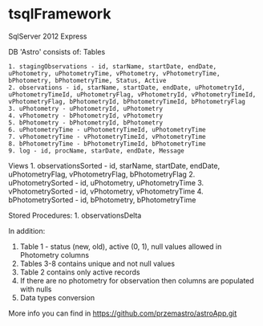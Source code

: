 # tsqlFramework
SqlServer 2012 Express

DB 'Astro' consists of:
Tables

    1. stagingObservations - id, starName, startDate, endDate, uPhotometry, uPhotometryTime, vPhotometry, vPhotometryTime, bPhotometry, bPhotometryTime, Status, Active
    2. observations - id, starName, startDate, endDate, uPhotometryId, uPhotometryTimeId, uPhotometryFlag, vPhotometryId, vPhotometryTimeId, vPhotometryFlag, bPhotometryId, bPhotometryTimeId, bPhotometryFlag
    3. uPhotometry - uPhotometryId, uPhotometry
    4. vPhotometry - bPhotometryId, vPhotometry
    5. bPhotometry - bPhotometryId, bPhotometry
    6. uPhotometryTime - uPhotometryTimeId, uPhotometryTime
    7. vPhotometryTime - vPhotometryTimeId, vPhotometryTime
    8. bPhotometryTime - bPhotometryTimeId, bPhotometryTime
    9. log - id, procName, starDate, endDate, Message

Views
    1. observationsSorted - id, starName, startDate, endDate, uPhotometryFlag, vPhotometryFlag, bPhotometryFlag
    2. uPhotometrySorted - id, uPhotometry, uPhotometryTime
    3. vPhotometrySorted - id, vPhotometry, vPhotometryTime
    4. bPhotometrySorted - id, bPhotometry, bPhotometryTime

Stored Procedures:
    1. observationsDelta

In addition: 
1. Table 1 - status (new, old), active (0, 1), null values allowed in Photometry columns
2. Tables 3-8 contains unique and not null values
3. Table 2 contains only active records
4. If there are no photometry for observation then columns are populated with nulls
5. Data types conversion


More info you can find in https://github.com/przemastro/astroApp.git
